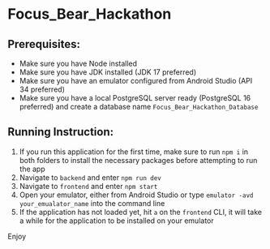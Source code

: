 # Focus_Bear_Hackathon
 
## Prerequisites:

-  Make sure you have Node installed
-  Make sure you have JDK installed (JDK 17 preferred)
-  Make sure you have an emulator configured from Android Studio (API 34 preferred)
-  Make sure you have a local PostgreSQL server ready (PostgreSQL 16 preferred) and create a database name `Focus_Bear_Hackathon_Database` 

## Running Instruction:

1. If you run this application for the first time, make sure to run `npm i` in both folders to install the necessary packages before attempting to run the app
2. Navigate to `backend` and enter `npm run dev`
3. Navigate to `frontend` and enter `npm start`
4. Open your emulator, either from Android Studio or type `emulator -avd your_emualator_name` into the command line
5. If the application has not loaded yet, hit `a` on the `frontend` CLI, it will take a while for the application to be installed on your emulator

Enjoy 

